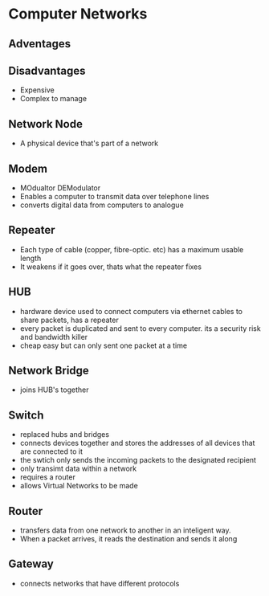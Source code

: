# Computer Networks

## Adventages

## Disadvantages
- Expensive
- Complex to manage

## Network Node
- A physical device that's part of a network

## Modem
- MOdualtor DEModulator
- Enables a computer to transmit data over telephone lines
- converts digital data from computers to analogue 

## Repeater
- Each type of cable (copper, fibre-optic. etc) has a maximum usable length
- It weakens if it goes over, thats what the repeater fixes

## HUB
- hardware device used to connect computers via ethernet cables to share packets, has a repeater
- every packet is duplicated and sent to every computer. its a security risk and bandwidth killer
- cheap easy but can only sent one packet at a time

## Network Bridge
- joins HUB's together

## Switch
- replaced hubs and bridges
- connects devices together and stores the addresses of all devices that are connected to it
- the swtich only sends the incoming packets to the designated recipient
- only transimt data within a network
- requires a router
- allows Virtual Networks to be made

## Router
- transfers data from one network to another in an inteligent way.
- When a packet arrives, it reads the destination and sends it along

## Gateway
- connects networks that have different protocols
